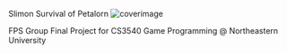 Slimon Survival of Petalorn
![coverimage](https://github.com/user-attachments/assets/8f6af19e-c74f-453e-b407-070a161ad27e)

FPS Group Final Project for CS3540 Game Programming @ Northeastern University
